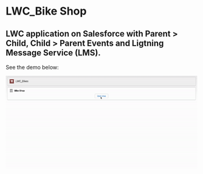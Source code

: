 # LWC_Bike Shop

## LWC application on Salesforce with Parent > Child, Child > Parent Events and Ligtning Message Service (LMS).

See the demo below:

![This is an image](LWC_Bike_Demo.gif)

